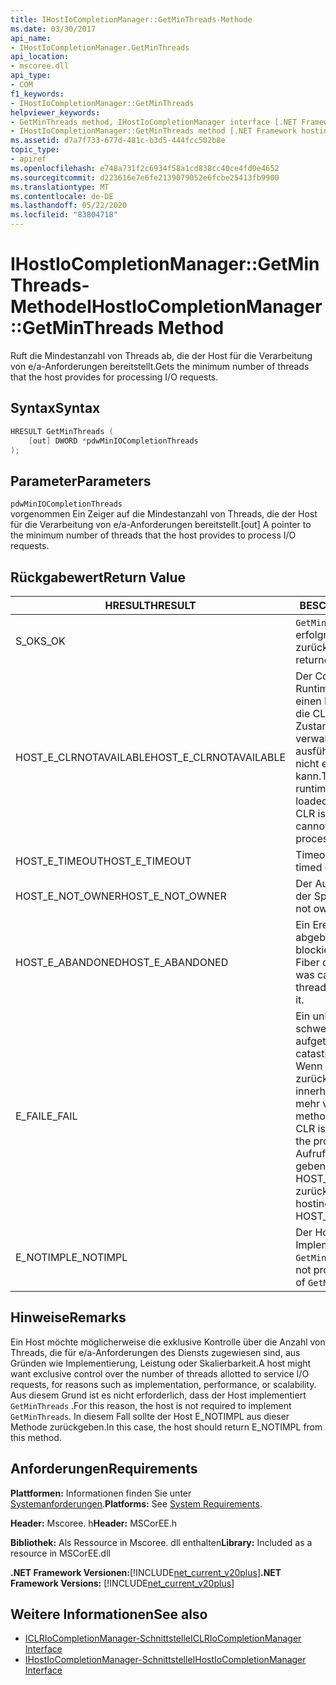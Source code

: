```yaml
---
title: IHostIoCompletionManager::GetMinThreads-Methode
ms.date: 03/30/2017
api_name:
- IHostIoCompletionManager.GetMinThreads
api_location:
- mscoree.dll
api_type:
- COM
f1_keywords:
- IHostIoCompletionManager::GetMinThreads
helpviewer_keywords:
- GetMinThreads method, IHostIoCompletionManager interface [.NET Framework hosting]
- IHostIoCompletionManager::GetMinThreads method [.NET Framework hosting]
ms.assetid: d7a7f733-677d-481c-b3d5-444fcc502b8e
topic_type:
- apiref
ms.openlocfilehash: e748a731f2c6934f58a1cd838cc40ce4fd0e4652
ms.sourcegitcommit: d223616e7e6fe2139079052e6fcbe25413fb9900
ms.translationtype: MT
ms.contentlocale: de-DE
ms.lasthandoff: 05/22/2020
ms.locfileid: "83804718"
---
```

# <a name="ihostiocompletionmanagergetminthreads-method"></a><span data-ttu-id="d792a-102">IHostIoCompletionManager::GetMinThreads-Methode</span><span class="sxs-lookup"><span data-stu-id="d792a-102">IHostIoCompletionManager::GetMinThreads Method</span></span>
<span data-ttu-id="d792a-103">Ruft die Mindestanzahl von Threads ab, die der Host für die Verarbeitung von e/a-Anforderungen bereitstellt.</span><span class="sxs-lookup"><span data-stu-id="d792a-103">Gets the minimum number of threads that the host provides for processing I/O requests.</span></span>  
  
## <a name="syntax"></a><span data-ttu-id="d792a-104">Syntax</span><span class="sxs-lookup"><span data-stu-id="d792a-104">Syntax</span></span>  
  
```cpp  
HRESULT GetMinThreads (  
    [out] DWORD *pdwMinIOCompletionThreads  
);  
```  
  
## <a name="parameters"></a><span data-ttu-id="d792a-105">Parameter</span><span class="sxs-lookup"><span data-stu-id="d792a-105">Parameters</span></span>  
 `pdwMinIOCompletionThreads`  
 <span data-ttu-id="d792a-106">vorgenommen Ein Zeiger auf die Mindestanzahl von Threads, die der Host für die Verarbeitung von e/a-Anforderungen bereitstellt.</span><span class="sxs-lookup"><span data-stu-id="d792a-106">[out] A pointer to the minimum number of threads that the host provides to process I/O requests.</span></span>  
  
## <a name="return-value"></a><span data-ttu-id="d792a-107">Rückgabewert</span><span class="sxs-lookup"><span data-stu-id="d792a-107">Return Value</span></span>  
  
|<span data-ttu-id="d792a-108">HRESULT</span><span class="sxs-lookup"><span data-stu-id="d792a-108">HRESULT</span></span>|<span data-ttu-id="d792a-109">BESCHREIBUNG</span><span class="sxs-lookup"><span data-stu-id="d792a-109">Description</span></span>|  
|-------------|-----------------|  
|<span data-ttu-id="d792a-110">S_OK</span><span class="sxs-lookup"><span data-stu-id="d792a-110">S_OK</span></span>|<span data-ttu-id="d792a-111">`GetMinThreads`wurde erfolgreich zurückgegeben.</span><span class="sxs-lookup"><span data-stu-id="d792a-111">`GetMinThreads` returned successfully.</span></span>|  
|<span data-ttu-id="d792a-112">HOST_E_CLRNOTAVAILABLE</span><span class="sxs-lookup"><span data-stu-id="d792a-112">HOST_E_CLRNOTAVAILABLE</span></span>|<span data-ttu-id="d792a-113">Der Common Language Runtime (CLR) wurde nicht in einen Prozess geladen, oder die CLR befindet sich in einem Zustand, in dem Sie verwalteten Code nicht ausführen oder den-Befehl nicht erfolgreich verarbeiten kann.</span><span class="sxs-lookup"><span data-stu-id="d792a-113">The common language runtime (CLR) has not been loaded into a process, or the CLR is in a state in which it cannot run managed code or process the call successfully.</span></span>|  
|<span data-ttu-id="d792a-114">HOST_E_TIMEOUT</span><span class="sxs-lookup"><span data-stu-id="d792a-114">HOST_E_TIMEOUT</span></span>|<span data-ttu-id="d792a-115">Timeout des Aufrufes.</span><span class="sxs-lookup"><span data-stu-id="d792a-115">The call timed out.</span></span>|  
|<span data-ttu-id="d792a-116">HOST_E_NOT_OWNER</span><span class="sxs-lookup"><span data-stu-id="d792a-116">HOST_E_NOT_OWNER</span></span>|<span data-ttu-id="d792a-117">Der Aufrufer ist nicht Besitzer der Sperre.</span><span class="sxs-lookup"><span data-stu-id="d792a-117">The caller does not own the lock.</span></span>|  
|<span data-ttu-id="d792a-118">HOST_E_ABANDONED</span><span class="sxs-lookup"><span data-stu-id="d792a-118">HOST_E_ABANDONED</span></span>|<span data-ttu-id="d792a-119">Ein Ereignis wurde abgebrochen, während ein blockierter Thread oder eine Fiber darauf wartete.</span><span class="sxs-lookup"><span data-stu-id="d792a-119">An event was canceled while a blocked thread or fiber was waiting on it.</span></span>|  
|<span data-ttu-id="d792a-120">E_FAIL</span><span class="sxs-lookup"><span data-stu-id="d792a-120">E_FAIL</span></span>|<span data-ttu-id="d792a-121">Ein unbekannter schwerwiegender Fehler ist aufgetreten.</span><span class="sxs-lookup"><span data-stu-id="d792a-121">An unknown catastrophic failure occurred.</span></span> <span data-ttu-id="d792a-122">Wenn eine Methode E_FAIL zurückgibt, ist die CLR innerhalb des Prozesses nicht mehr verwendbar.</span><span class="sxs-lookup"><span data-stu-id="d792a-122">When a method returns E_FAIL, the CLR is no longer usable within the process.</span></span> <span data-ttu-id="d792a-123">Nachfolgende Aufrufe von Hostingmethoden geben HOST_E_CLRNOTAVAILABLE zurück.</span><span class="sxs-lookup"><span data-stu-id="d792a-123">Subsequent calls to hosting methods return HOST_E_CLRNOTAVAILABLE.</span></span>|  
|<span data-ttu-id="d792a-124">E_NOTIMPL</span><span class="sxs-lookup"><span data-stu-id="d792a-124">E_NOTIMPL</span></span>|<span data-ttu-id="d792a-125">Der Host stellt keine Implementierung von bereit `GetMinThreads` .</span><span class="sxs-lookup"><span data-stu-id="d792a-125">The host does not provide an implementation of `GetMinThreads`.</span></span>|  
  
## <a name="remarks"></a><span data-ttu-id="d792a-126">Hinweise</span><span class="sxs-lookup"><span data-stu-id="d792a-126">Remarks</span></span>  
 <span data-ttu-id="d792a-127">Ein Host möchte möglicherweise die exklusive Kontrolle über die Anzahl von Threads, die für e/a-Anforderungen des Diensts zugewiesen sind, aus Gründen wie Implementierung, Leistung oder Skalierbarkeit.</span><span class="sxs-lookup"><span data-stu-id="d792a-127">A host might want exclusive control over the number of threads allotted to service I/O requests, for reasons such as implementation, performance, or scalability.</span></span> <span data-ttu-id="d792a-128">Aus diesem Grund ist es nicht erforderlich, dass der Host implementiert `GetMinThreads` .</span><span class="sxs-lookup"><span data-stu-id="d792a-128">For this reason, the host is not required to implement `GetMinThreads`.</span></span> <span data-ttu-id="d792a-129">In diesem Fall sollte der Host E_NOTIMPL aus dieser Methode zurückgeben.</span><span class="sxs-lookup"><span data-stu-id="d792a-129">In this case, the host should return E_NOTIMPL from this method.</span></span>  
  
## <a name="requirements"></a><span data-ttu-id="d792a-130">Anforderungen</span><span class="sxs-lookup"><span data-stu-id="d792a-130">Requirements</span></span>  
 <span data-ttu-id="d792a-131">**Plattformen:** Informationen finden Sie unter [Systemanforderungen](../../get-started/system-requirements.md).</span><span class="sxs-lookup"><span data-stu-id="d792a-131">**Platforms:** See [System Requirements](../../get-started/system-requirements.md).</span></span>  
  
 <span data-ttu-id="d792a-132">**Header:** Mscoree. h</span><span class="sxs-lookup"><span data-stu-id="d792a-132">**Header:** MSCorEE.h</span></span>  
  
 <span data-ttu-id="d792a-133">**Bibliothek:** Als Ressource in Mscoree. dll enthalten</span><span class="sxs-lookup"><span data-stu-id="d792a-133">**Library:** Included as a resource in MSCorEE.dll</span></span>  
  
 <span data-ttu-id="d792a-134">**.NET Framework Versionen:**[!INCLUDE[net_current_v20plus](../../../../includes/net-current-v20plus-md.md)]</span><span class="sxs-lookup"><span data-stu-id="d792a-134">**.NET Framework Versions:** [!INCLUDE[net_current_v20plus](../../../../includes/net-current-v20plus-md.md)]</span></span>  
  
## <a name="see-also"></a><span data-ttu-id="d792a-135">Weitere Informationen</span><span class="sxs-lookup"><span data-stu-id="d792a-135">See also</span></span>

- [<span data-ttu-id="d792a-136">ICLRIoCompletionManager-Schnittstelle</span><span class="sxs-lookup"><span data-stu-id="d792a-136">ICLRIoCompletionManager Interface</span></span>](iclriocompletionmanager-interface.md)
- [<span data-ttu-id="d792a-137">IHostIoCompletionManager-Schnittstelle</span><span class="sxs-lookup"><span data-stu-id="d792a-137">IHostIoCompletionManager Interface</span></span>](ihostiocompletionmanager-interface.md)
